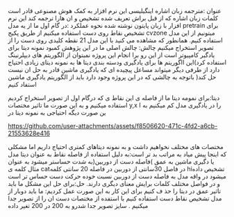 عنوان :مترجمه زبان اشاره اینگیلیسی
این نرم افزار به کمک هوش مصنوعی قادر است 
کلمات زبان اشاره که از قبل براش تعریف شده 
تشخیص و ان هارا ترجمه کند این نرم افزار با 
زبان پایتون نوشته شده
نحوه عملکرد :در گام اول ما از یه مدل pretrain
برای تشخیص نقاط روی دست استفاده میکنیم از 
طریق پکیج cvzone میتونیم از این مدل استفاده 
کنیم.
همانطور که مشاهده می کنید با این مدل 21 نقطه 
کلیدی روی دست را از تصویر استخراج میکنیم
چالش: چالش اصلی ما در این پژوهش کمبود نمونه 
دیتا برای یادگیر کامپیوتر است از این رو برا انجام 
این پروژه نمیتوان از الگوریتم های دیپلرنینگ 
استفاده کرد)این ااگوریتم ها برای یادگیری ودسته 
بندی دیتا ها به نمونه دیتای زیادی احتیاج دارد از 
طرفی دیگر میتواند مساعل پیچیده ای که یادگیری 
ماشین قادر به حل ان نیست حل کند(
باتوجه به چالشی که در این پروژه وجود دارد باید 
از الگوریتم یادگیری ماشین استفاد کنیم

دیتا:برای نمومه دیتا ما از فاصله ی این 
نقاط ی که درگام اول از تصویر 
استخراج کردیم استفاده میکنیم و به این 
صورت ما تاثیر مختصات y,x را در 
یادگیری مدل کم میکنیم به ا ین صورت 
دیگه احتیاجی به نمونه دیتا در 

https://github.com/user-attachments/assets/f8506620-471c-4fd2-a6cb-21553628e416


مختصات های مختلف نخواهیم داشت و 
به نمونه دیتاهای کمتری احتیاج داریم 
اما مشکلی که اینجا پیش میاد به مراتب 
بد تر است:به دلیل استفاده از فاصله نقاط 
به عنوان دیتا مدل یا دگیری ماشین به 
عمق )فاصله دست از دوربین(به شدت 
حساستر میشود به عنوان مثال کلمه ی 
 catدر فاصل 30سانتی از دوربین در 
فاصله 20 سانتی کلمه hiتشخیص داده 
میشود در واقه مدل به فاصله دست از 
دوربین نسبت خوده حرکت دست حساس 
تر است و در فواصل مختلف کلمات 
برایش معنای دیگری دارند. 
حل:برای حل این مشکل ما باید تاثیر 
عمق در دیتا را حذ ف کنیم برای این کار 
به این صورت عمل کردیم: 
ما باید دوبار از مدل تشخیص نقاط دست 
استفاده کنیم 
با استفده از مختصات دست ان را از 
تصویر جدا میکنیم . 
سایز تصویر جدا شدرو به 200 در 
200 تغیر داده
